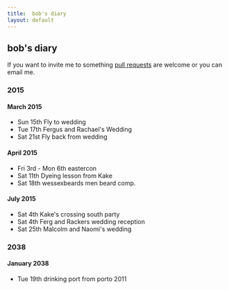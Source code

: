 ```yaml
---
title:  bob's diary
layout: default
---
```

## bob's diary ##

If you want to invite me to something [pull requests](https://github.com/rjw1/randomness.org.uk/blob/master/diary/index.md)
are welcome or you can email me.


### 2015 ###

#### March 2015 ####

* Sun 15th Fly to wedding
* Tue 17th Fergus and Rachael's Wedding
* Sat 21st Fly back from wedding

#### April 2015 ####

* Fri 3rd - Mon 6th eastercon 
* Sat 11th Dyeing lesson from Kake
* Sat 18th wessexbeards men beard comp.

#### July 2015 ####

* Sat 4th Kake's crossing south party
* Sat 4th Ferg and Rackers wedding reception
* Sat 25th Malcolm and Naomi's wedding

### 2038 ###

#### January 2038 ####

* Tue 19th drinking port from porto 2011

